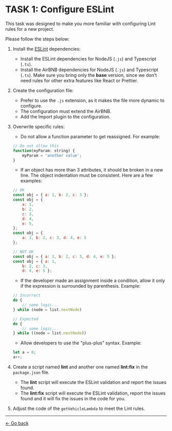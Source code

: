 # TASK 1: Configure ESLint

This task was designed to make you more familiar with configuring Lint rules for a new project.

Please follow the steps below:

1. Install the [ESLint](https://eslint.org/) dependencies:
    - Install the ESLint dependencies for NodeJS (`.js`) and Typescript (`.ts`).
    - Install the AirBNB dependencies for NodeJS (`.js`) and Typescript (`.ts`). Make sure you bring only the **base** version, since we don't need rules for other extra features like React or Prettier.
2. Create the configuration file:
    - Prefer to use the `.js` extension, as it makes the file more dynamic to configure.
    - The configuration must extend the AirBNB.
    - Add the Import plugin to the configuration.
3. Overwrite specific rules:
    * Do not allow a function parameter to get reassigned. For example:
    ```javascript
    // Do not allow this
    function(myParam: string) {
        myParam = 'another value';
    }
    ```
    * If an object has more than 3 attributes, it should be broken in a new line. The object indentation must be consistent. Here are a few examples:
    ```javascript
    // OK
    const obj = { a: 1, b: 2, c: 3 };
    const obj = {
        a: 1,
        b: 2,
        c: 3,
        d: 4,
        e: 5,
    };
    const obj = {
        a: 1, b: 2, c: 3, d: 4, e: 5
    };

    // NOT OK
    const obj = { a: 1, b: 2, c: 3, d: 4, e: 5 };
    const obj = { a: 1,
        b: 2, c: 3,
        d: 4, e: 5 };
    ```
    * If the developer made an assignment inside a condition, allow it only if the expression is surrounded by parenthesis. Example:
    ```javascript
    // Incorrect
    do {
        // some logic...
    } while (node = list.nextNode)

    // Expected
    do {
        // some logic...
    } while ((node = list.nextNode))
    ```
    * Allow developers to use the "plus-plus" syntax. Example:
    ```javascript
    let a = 0;
    a++;
    ```

4. Create a script named **lint** and another one named **lint:fix** in the `package.json` file.
    - The **lint** script will execute the ESLint validation and report the issues found.
    - The **lint:fix** script will execute the ESLint validation, report the issues found and it will fix the issues in the code for you.
5. Adjust the code of the `getVehicleLambda` to meet the Lint rules.

---

[<- Go back](../../README.md)
